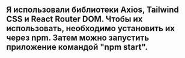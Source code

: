 ## Я использовали библиотеки Axios, Tailwind CSS и React Router DOM. Чтобы их использовать, необходимо установить их через npm. Затем можно запустить приложение командой "npm start".
